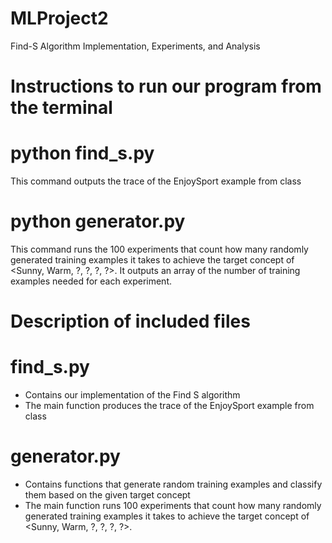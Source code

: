 # MLProject2
Find-S Algorithm Implementation, Experiments, and Analysis

# Instructions to run our program from the terminal
# python find_s.py 
This command outputs the trace of the EnjoySport example from class
# python generator.py
This command runs the 100 experiments that count how many randomly generated training examples it takes to achieve the target concept of <Sunny, Warm, ?, ?, ?, ?>. It outputs an array of the number of training examples needed for each experiment.

# Description of included files 

# find_s.py
- Contains our implementation of the Find S algorithm
- The main function produces the trace of the EnjoySport example from class
# generator.py
- Contains functions that generate random training examples and classify them based on the given target concept
- The main function runs 100 experiments that count how many randomly generated training examples it takes to achieve the target concept of <Sunny, Warm, ?, ?, ?, ?>.
